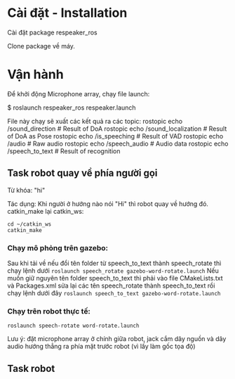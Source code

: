 # Cài đặt - Installation

Cài đặt package respeaker_ros

Clone package về máy.


# Vận hành 

Để khởi động Microphone array, chạy file launch: 

$ roslaunch respeaker_ros respeaker.launch 

File này chạy sẽ xuất các  kết quả ra các topic: 
    rostopic echo /sound_direction     # Result of DoA 
    rostopic echo /sound_localization  # Result of DoA as Pose 
    rostopic echo /is_speeching        # Result of VAD 
    rostopic echo /audio               # Raw audio 
    rostopic echo /speech_audio        # Audio data 
    rostopic echo /speech_to_text      # Result of recognition

## Task robot quay về phía người gọi

Từ khóa: "hi"

Tác dụng: Khi người ở hướng nào nói "Hi" thì robot quay về hướng đó.
catkin_make lại catkin_ws: 

```
cd ~/catkin_ws 
catkin_make 
```
 

### Chạy mô phỏng trên gazebo: 
Sau khi tải về nếu đổi tên folder từ speech_to_text thành speech_rotate thì chạy lệnh dưới
`roslaunch speech_rotate gazebo-word-rotate.launch`
Nếu muốn giữ nguyên tên folder speech_to_text thì phải vào file CMakeLists.txt và Packages.xml sửa lại các tên speech_rotate thành speech_to_text rồi chạy lệnh dưới đây
`roslaunch speech_to_text gazebo-word-rotate.launch`
 
### Chạy trên robot thực tế: 

`roslaunch speech-rotate word-rotate.launch`

 

Lưu ý:  đặt microphone array  ở chính  giữa robot,  jack cắm dây nguồn và dây  audio hướng  thẳng ra phía  mặt trước robot (vì  lấy  làm gốc tọa  độ) 


## Task robot 
